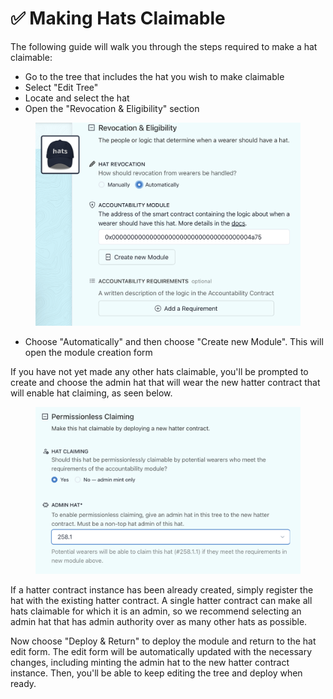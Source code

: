 # ✅ Making Hats Claimable

The following guide will walk you through the steps required to make a hat claimable:

* Go to the tree that includes the hat you wish to make claimable
* Select "Edit Tree"
* Locate and select the hat
* Open the "Revocation & Eligibility" section

<figure><img src="../.gitbook/assets/Revocation And Eligibility Zoom.png" alt=""><figcaption></figcaption></figure>

* Choose "Automatically" and then choose "Create new Module". This will open the module creation form

If you have not yet made any other hats claimable, you'll be prompted to create and choose the admin hat that will wear the new hatter contract that will enable hat claiming, as seen below.

<figure><img src="../.gitbook/assets/Make Hat Claimable 1.png" alt=""><figcaption></figcaption></figure>

If a hatter contract instance has been already created, simply register the hat with the existing hatter contract. A single hatter contract can make all hats claimable for which it is an admin, so we recommend selecting an admin hat that has admin authority over as many other hats as possible.

Now choose "Deploy & Return" to deploy the module and return to the hat edit form. The edit form will be automatically updated with the necessary changes, including minting the admin hat to the new hatter contract instance. Then, you'll be able to keep editing the tree and deploy when ready.
